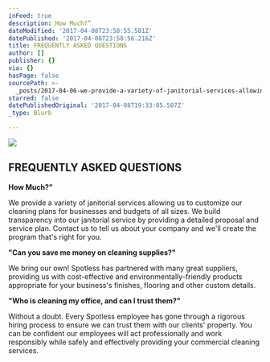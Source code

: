 ```yaml
---
inFeed: true
description: How Much?”
dateModified: '2017-04-08T23:58:55.581Z'
datePublished: '2017-04-08T23:58:56.216Z'
title: FREQUENTLY ASKED QUESTIONS
author: []
publisher: {}
via: {}
hasPage: false
sourcePath: >-
  _posts/2017-04-06-we-provide-a-variety-of-janitorial-services-allowing-us-to-c.md
starred: false
datePublishedOriginal: '2017-04-08T19:33:05.507Z'
_type: Blurb

---
```

![](https://the-grid-user-content.s3-us-west-2.amazonaws.com/6357c909-744c-49ec-a83d-28779239b494.png)

## FREQUENTLY ASKED QUESTIONS

**How Much?"**

We provide a variety of janitorial services allowing us to customize our cleaning plans for businesses and budgets of all sizes. We build transparency into our janitorial service by providing a detailed proposal and service plan. Contact us to tell us about your company and we'll create the program that's right for you.

**"Can you save me money on cleaning supplies?"**

We bring our own! Spotless has partnered with many great suppliers, providing us with cost-effective and environmentally-friendly products appropriate for your business's finishes, flooring and other custom details.

**"Who is cleaning my office, and can I trust them?"**

Without a doubt. Every Spotless employee has gone through a rigorous hiring process to ensure we can trust them with our clients' property. You can be confident our employees will act professionally and work responsibly while safely and effectively providing your commercial cleaning services.